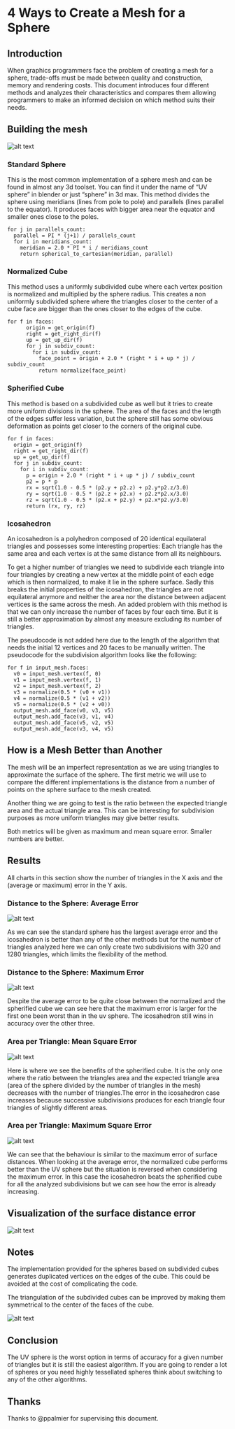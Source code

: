 # 4 Ways to Create a Mesh for a Sphere

## Introduction

When graphics programmers face the problem of creating a mesh for a sphere, trade-offs must be made between quality and construction, memory and rendering costs. This document introduces four different methods and analyzes their characteristics and compares them allowing programmers to make an informed decision on which method suits their needs.

## Building the mesh

![alt text](https://github.com/caosdoar/spheres/raw/master/img/spheres_4.png "Spheres comparison")

### Standard Sphere

This is the most common implementation of a sphere mesh and can be found in almost any 3d toolset. You can find it under the name of “UV sphere” in blender or just “sphere” in 3d max. This method divides the sphere using meridians (lines from pole to pole) and parallels (lines parallel to the equator). It produces faces with bigger area near the equator and smaller ones close to the poles.

```
for j in parallels_count:
  parallel = PI * (j+1) / parallels_count
  for i in meridians_count:
    meridian = 2.0 * PI * i / meridians_count
    return spherical_to_cartesian(meridian, parallel)
```

### Normalized Cube

This method uses a uniformly subdivided cube where each vertex position is normalized and multiplied by the sphere radius. This creates a non uniformly subdivided sphere where the triangles closer to the center of a cube face are bigger than the ones closer to the edges of the cube.

```
for f in faces:
	  origin = get_origin(f)
	  right = get_right_dir(f)
	  up = get_up_dir(f)
	  for j in subdiv_count:
	    for i in subdiv_count:
	      face_point = origin + 2.0 * (right * i + up * j) / subdiv_count
	      return normalize(face_point)
```

### Spherified Cube

This method is based on a subdivided cube as well but it tries to create more uniform divisions in the sphere. The area of the faces and the length of the edges suffer less variation, but the sphere still has some obvious deformation as points get closer to the corners of the original cube.

```
for f in faces:
  origin = get_origin(f)
  right = get_right_dir(f)
  up = get_up_dir(f)
  for j in subdiv_count:
    for i in subdiv_count:
      p = origin + 2.0 * (right * i + up * j) / subdiv_count
      p2 = p * p
      rx = sqrt(1.0 - 0.5 * (p2.y + p2.z) + p2.y*p2.z/3.0)
      ry = sqrt(1.0 - 0.5 * (p2.z + p2.x) + p2.z*p2.x/3.0)
      rz = sqrt(1.0 - 0.5 * (p2.x + p2.y) + p2.x*p2.y/3.0)
      return (rx, ry, rz)
```

### Icosahedron

An icosahedron is a polyhedron composed of 20 identical equilateral triangles and possesses some interesting properties: Each triangle has the same area and each vertex is at the same distance from all its neighbours. 

To get a higher number of triangles we need to subdivide each triangle into four triangles by creating a new vertex at the middle point of each edge which is then normalized, to make it lie in the sphere surface. Sadly this breaks the initial properties of the icosahedron, the triangles are not equilateral anymore and neither the area nor the distance between adjacent vertices is the same across the mesh. An added problem with this method is that we can only increase the number of faces by four each time. But it is still a better approximation by almost any measure excluding its number of triangles.

The pseudocode is not added here due to the length of the algorithm that needs the initial 12 vertices and 20 faces to be manually written. The pseudocode for the subdivision algorithm looks like the following:

```
for f in input_mesh.faces:
  v0 = input_mesh.vertex(f, 0)
  v1 = input_mesh.vertex(f, 1)
  v2 = input_mesh.vertex(f, 2)
  v3 = normalize(0.5 * (v0 + v1))
  v4 = normalize(0.5 * (v1 + v2))
  v5 = normalize(0.5 * (v2 + v0))
  output_mesh.add_face(v0, v3, v5)
  output_mesh.add_face(v3, v1, v4)
  output_mesh.add_face(v5, v2, v5)
  output_mesh.add_face(v3, v4, v5)
```

## How is a Mesh Better than Another

The mesh will be an imperfect representation as we are using triangles to approximate the surface of the sphere. The first metric we will use to compare the different implementations is the distance from a number of points on the sphere surface to the mesh created.

Another thing we are going to test is the ratio between the expected triangle area and the actual triangle area. This can be interesting for subdivision purposes as more uniform triangles may give better results.

Both metrics will be given as maximum and mean square error. Smaller numbers are better.

## Results

All charts in this section show the number of triangles in the X axis and the (average or maximum) error in the Y axis.

### Distance to the Sphere: Average Error

![alt text](https://github.com/caosdoar/spheres/raw/master/img/surface_avg_error.png "Surface average error")

As we can see the standard sphere has the largest average error and the icosahedron is better than any of the other methods but for the number of triangles analyzed here we can only create two subdivisions with 320 and 1280 triangles, which limits the flexibility of the method.

### Distance to the Sphere: Maximum Error

![alt text](https://github.com/caosdoar/spheres/raw/master/img/surface_max_error.png "Surface maximum error")

Despite the average error to be quite close between the normalized and the spherified cube we can see here that the maximum error is larger for the first one been worst than in the uv sphere. The icosahedron still wins in accuracy over the other three.

### Area per Triangle: Mean Square Error

![alt text](https://github.com/caosdoar/spheres/raw/master/img/area_avg_error.png "Surface area average error")

Here is where we see the benefits of the spherified cube. It is the only one where the ratio between the triangles area and the expected triangle area (area of the sphere divided by the number of triangles in the mesh) decreases with the number of triangles.The error in the icosahedron case increases because successive subdivisions produces for each triangle four triangles of slightly different areas.

### Area per Triangle: Maximum Square Error

![alt text](https://github.com/caosdoar/spheres/raw/master/img/area_max_error.png "Surface area maximum error")

We can see that the behaviour is similar to the maximum error of surface distances. When looking at the average error, the normalized cube performs better than the UV sphere but the situation is reversed when considering the maximum error. In this case the icosahedron beats the spherified cube for all the analyzed subdivisions but we can see how the error is already increasing.

## Visualization of the surface distance error

![alt text](https://github.com/caosdoar/spheres/raw/master/img/errors_l.jpg "Surface errors in the spheres")

## Notes 

The implementation provided for the spheres based on subdivided cubes generates duplicated vertices on the edges of the cube. This could be avoided at the cost of complicating the code.

The triangulation of the subdivided cubes can be improved by making them symmetrical to the center of the faces of the cube.

![alt text](https://github.com/caosdoar/spheres/raw/master/img/correct_triangulation.png "Correct way of triangulating a spherical cube")

## Conclusion

The UV sphere is the worst option in terms of accuracy for a given number of triangles but it is still the easiest algorithm. If you are going to render a lot of spheres or you need highly tessellated spheres think about switching to any of the other algorithms.

## Thanks

Thanks to @ppalmier for supervising this document.
